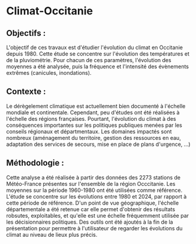 # Climat-Occitanie

## Objectifs : 
L'objectif de ces travaux est d'étudier l'évolution du climat en Occitanie depuis 1980. Cette étude se concentre sur l'évolution des températures et de la pluviométrie. Pour chacun de ces paramètres, l'évolution des moyennes a été analysée, puis la fréquence et l'intensité des évènements extrêmes (canicules, inondations).

## Contexte : 
Le dérègelement climatique est actuellement bien documenté à l'échelle mondiale et continentale. Cependant, peu d'études ont été réalisées à l'échelle des régions françaises. Pourtant, l'évolution du climat à des conséquences importantes sur les politiques publiques menées par les conseils régionaux et départmentaux. Les domaines impactés sont nombreux (aménagement du territoire, gestion des ressources en eau, adaptation des services de secours, mise en place de plans d'urgence, ...) 

## Méthodologie :
Cette analyse a été réalisée à partir des données des 2273 stations de Météo-France présentes sur l'ensemble de la région Occcitanie. Les moyennes sur la période 1960-1980 ont été utilisées comme référence. L'étude se concentre sur les évolutions entre 1980 et 2024, par rapport à cette période de référence. 
D'un point de vue géographique, l'échelle départementale a été retenue car elle permet d'obtenir des résultats robsutes, exploitables, et qu'elle est une échelle fréquemment utilisée par les décisionnaires politiques.
Des outils ont été ajoutés à la fin de la présentation pour permettre à l'utilisateur de regarder les évolutions du climat au niveau de lieux plus précis.
